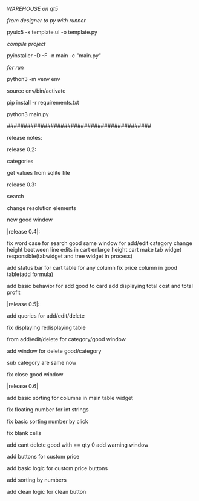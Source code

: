 *WAREHOUSE on qt5*

*from designer to py with runner*

 pyuic5 -x template.ui -o template.py

*compile project*

pyinstaller -D -F -n main -c "main.py"

*for run*

python3 -m venv env 

source env/bin/activate

pip install -r requirements.txt

python3 main.py

###########################################

release notes:

release 0.2:

categories 

get values from sqlite file


release 0.3:

search 

change resolution elements

new good window

|release 0.4|:

fix word case for search good same window for add/edit category change height beetween line 
edits in cart enlarge height cart make tab widget responsible(tabwidget and tree widget in process)

add status bar for cart table for any column fix price column in good table(add formula)

add basic behavior for add good to card add displaying total cost and total profit

|release 0.5|:

add queries for add/edit/delete 

fix displaying redisplaying table

from add/edit/delete for category/good window

add window for delete good/category

sub category are same now

fix close good window


|release 0.6|

add basic sorting for columns in main table widget

fix floating number for int strings

fix basic sorting number by click

fix blank cells

add cant delete good  with == qty 0 add warning window

add buttons for custom price

add basic logic for custom price buttons

add sorting by numbers

add clean logic for clean button


